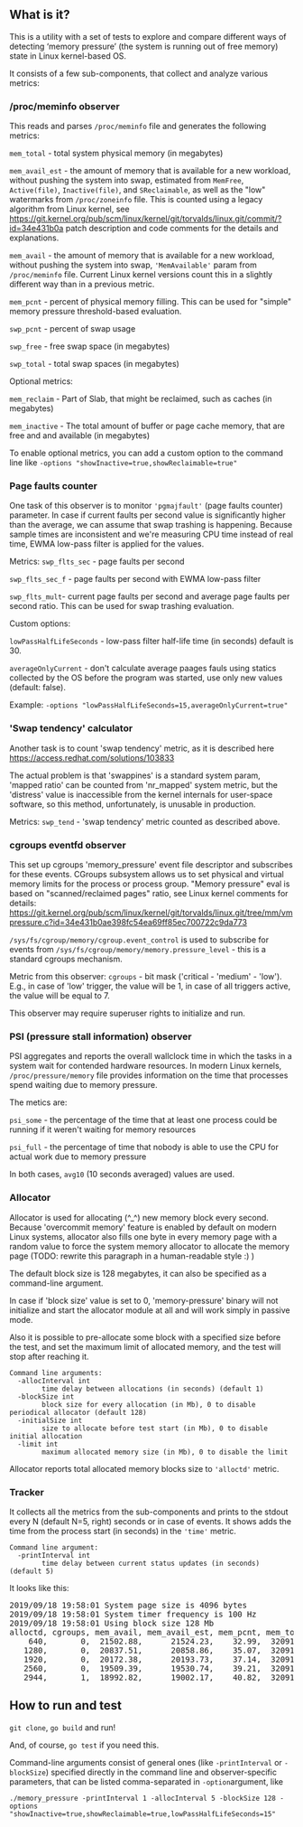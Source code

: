## What is it?
This is a utility with a set of tests to explore and compare different ways of detecting ‘memory pressure’ (the system is running out of free memory) state in Linux kernel-based OS.

It consists of a few sub-components, that collect and analyze various metrics:

### /proc/meminfo observer
This reads and parses ```/proc/meminfo``` file and generates the following metrics:

```mem_total``` - total system physical memory (in megabytes)

```mem_avail_est``` -  the amount of memory that is available for a new workload, without pushing the system into swap, estimated from `MemFree`, `Active(file)`, `Inactive(file)`, and `SReclaimable`, as well as the "low" watermarks from `/proc/zoneinfo` file. This is counted using a legacy algorithm from Linux kernel, see https://git.kernel.org/pub/scm/linux/kernel/git/torvalds/linux.git/commit/?id=34e431b0a patch description and code comments for the details and explanations.

```mem_avail``` - the amount of memory that is available for a new workload, without pushing the system into swap, ```'MemAvailable'``` param from ```/proc/meminfo``` file. Current Linux kernel versions count this in a slightly different way than in a previous metric.

```mem_pcnt``` - percent of physical memory filling. This can be used for "simple" memory pressure threshold-based evaluation.

```swp_pcnt``` - percent of swap usage

```swp_free``` - free swap space (in megabytes)

```swp_total``` - total swap spaces  (in megabytes)

Optional metrics:

```mem_reclaim``` - Part of Slab, that might be reclaimed, such as caches (in megabytes)

```mem_inactive``` - The total amount of buffer or page cache memory, that are free and and available (in megabytes)

To enable optional metrics, you can add a custom option to the command line like ```-options "showInactive=true,showReclaimable=true"```


### Page faults counter
One task of this observer is to monitor ```'pgmajfault'``` (page faults counter) parameter. In case if current faults per second value is significantly higher than the average, we can assume that swap trashing is happening. Because sample times are inconsistent and we're measuring CPU time instead of real time, EWMA low-pass filter is applied for the values. 

Metrics:
```swp_flts_sec``` - page faults per second

```swp_flts_sec_f``` - page faults per second with EWMA low-pass filter

```swp_flts_mult```- current page faults per second and average page faults per second ratio. This can be used for swap trashing evaluation.

Custom options:

```lowPassHalfLifeSeconds``` - low-pass filter half-life time (in seconds) default is 30.

```averageOnlyCurrent``` - don't calculate average paages fauls using statics collected by the OS before the program was started, use only new values (default: false).

Example: ```-options "lowPassHalfLifeSeconds=15,averageOnlyCurrent=true"```

### 'Swap tendency' calculator

Another task is to count 'swap tendency' metric, as it is described here https://access.redhat.com/solutions/103833

The actual problem is that 'swappines' is a standard system param, 'mapped ratio' can be counted from 'nr_mapped' system metric, but the 'distress' value is inaccessible from the kernel internals for user-space software, so this method, unfortunately, is unusable in production.

Metrics:
```swp_tend``` - 'swap tendency' metric counted as described above.


### cgroups eventfd observer
This set up cgroups 'memory_pressure' event file descriptor and subscribes for these events. CGroups subsystem allows us to set physical and virtual memory limits for the process or process group. "Memory pressure" eval is based on "scanned/reclaimed pages" ratio, see Linux kernel comments for details:
https://git.kernel.org/pub/scm/linux/kernel/git/torvalds/linux.git/tree/mm/vmpressure.c?id=34e431b0ae398fc54ea69ff85ec700722c9da773

```/sys/fs/cgroup/memory/cgroup.event_control``` is used to subscribe for events from ```/sys/fs/cgroup/memory/memory.pressure_level``` - this is a standard cgroups mechanism.

Metric from this observer:
```cgroups``` - bit mask ('critical - 'medium' - 'low'). E.g., in case of 'low' trigger, the value will be 1, in case of all triggers active, the value will be equal to 7.

This observer may require superuser rights to initialize and run.

### PSI (pressure stall information) observer
PSI aggregates and reports the overall wallclock time in which the
tasks in a system wait for contended hardware resources. In modern Linux kernels, ```/proc/pressure/memory``` file provides information on the time that processes spend waiting due to memory pressure.

The metics are:

```psi_some``` - the percentage of the time that at least one process could be running if it weren't waiting for memory resources

```psi_full``` - the percentage of time that nobody is able to use the CPU for actual work due to memory pressure

In both cases, ```avg10``` (10 seconds averaged) values are used.

### Allocator
Allocator is used for allocating (^_^) new memory block every second. Because 'overcommit memory' feature is enabled by default on modern Linux systems, allocator also fills one byte in every memory page with a random value to force the system memory allocator to allocate the memory page (TODO: rewrite this paragraph in a human-readable style :) )

The default block size is 128 megabytes, it can also be specified as a command-line argument.

In case if 'block size' value is set to 0, 'memory-pressure' binary will not initialize and start the allocator module at all and will work simply in passive mode.

Also it is possible to pre-allocate some block with a specified size before the test, and set the maximum limit of allocated memory, and the test will stop after reaching it.

```
Command line arguments:
  -allocInterval int
    	time delay between allocations (in seconds) (default 1)
  -blockSize int
    	block size for every allocation (in Mb), 0 to disable periodical allocator (default 128)
  -initialSize int
    	size to allocate before test start (in Mb), 0 to disable initial allocation
  -limit int
    	maximum allocated memory size (in Mb), 0 to disable the limit
```

Allocator reports total allocated memory blocks size to ```'alloctd'``` metric.


### Tracker
It collects all the metrics from the sub-components and prints to the stdout every N (default N=5, right) seconds or in case of events. It shows adds the time from the process start (in seconds) in the ```'time'``` metric.

```
Command line argument:
  -printInterval int
    	time delay between current status updates (in seconds) (default 5)
```

It looks like this:
<pre>2019/09/18 19:58:01 System page size is 4096 bytes
2019/09/18 19:58:01 System timer frequency is 100 Hz
2019/09/18 19:58:01 Using block size 128 Mb
alloctd, cgroups, mem_avail, mem_avail_est, mem_pcnt, mem_total, psi_full, psi_some, swp_flts_mult, swp_flts_sec, swp_flts_sec_f, swp_free, swp_pcnt, swp_tend, swp_total, time, 
    640,       0,  21502.88,      21524.23,    32.99,  32091.43,     0.00,     0.00,          0.88,         0.00,           9.81, 30518.00,     0.00,    11.75,  30518.00,    5, 
   1280,       0,  20837.51,      20858.86,    35.07,  32091.43,     0.00,     0.00,          0.79,         0.61,           8.83, 30518.00,     0.00,    11.75,  30518.00,   10, 
   1920,       0,  20172.38,      20193.73,    37.14,  32091.43,     0.00,     0.00,          0.70,         0.00,           7.83, 30518.00,     0.00,    11.75,  30518.00,   15, 
   2560,       0,  19509.39,      19530.74,    39.21,  32091.43,     0.00,     0.00,          0.63,         0.00,           7.11, 30518.00,     0.00,    11.75,  30518.00,   20, 
   2944,       1,  18992.82,      19002.17,    40.82,  32091.43,     0.00,     0.00,          0.59,         0.00,           6.55, 30518.00,     0.00,    11.75,  30518.00,   23, 
</pre>


## How to run and test
```git clone```, ```go build``` and run!

And, of course, ```go test``` if you need this.

Command-line arguments consist of general ones (like ```-printInterval``` or ```-blockSize```) specified directly in the command line and observer-specific parameters, that can be listed comma-separated in ```-option```argument, like

```./memory_pressure -printInterval 1 -allocInterval 5 -blockSize 128 -options "showInactive=true,showReclaimable=true,lowPassHalfLifeSeconds=15"```
